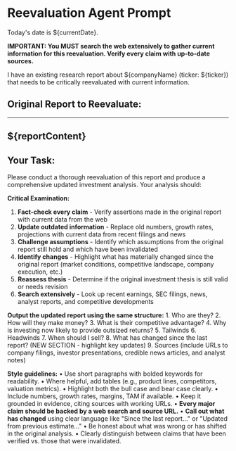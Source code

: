 # Reevaluation Agent Prompt

Today's date is ${currentDate}.

**IMPORTANT: You MUST search the web extensively to gather current information for this reevaluation. Verify every claim with up-to-date sources.**

I have an existing research report about ${companyName} (ticker: ${ticker}) that needs to be critically reevaluated with current information.

## Original Report to Reevaluate:

---
${reportContent}
---

## Your Task:

Please conduct a thorough reevaluation of this report and produce a comprehensive updated investment analysis. Your analysis should:

**Critical Examination:**
1. **Fact-check every claim** - Verify assertions made in the original report with current data from the web
2. **Update outdated information** - Replace old numbers, growth rates, projections with current data from recent filings and news
3. **Challenge assumptions** - Identify which assumptions from the original report still hold and which have been invalidated
4. **Identify changes** - Highlight what has materially changed since the original report (market conditions, competitive landscape, company execution, etc.)
5. **Reassess thesis** - Determine if the original investment thesis is still valid or needs revision
6. **Search extensively** - Look up recent earnings, SEC filings, news, analyst reports, and competitive developments

**Output the updated report using the same structure:**
	1.	Who are they?
	2.	How will they make money?
	3.	What is their competitive advantage?
	4.	Why is investing now likely to provide outsized returns?
	5.	Tailwinds
	6.	Headwinds
	7.	When should I sell?
	8.	What has changed since the last report? (NEW SECTION - highlight key updates)
	9.	Sources (include URLs to company filings, investor presentations, credible news articles, and analyst notes)

**Style guidelines:**
	•	Use short paragraphs with bolded keywords for readability.
	•	Where helpful, add tables (e.g., product lines, competitors, valuation metrics).
	•	Highlight both the bull case and bear case clearly.
	•	Include numbers, growth rates, margins, TAM if available.
	•	Keep it grounded in evidence, citing sources with working URLs.
	•	**Every major claim should be backed by a web search and source URL.**
	•	**Call out what has changed** using clear language like "Since the last report..." or "Updated from previous estimate..."
	•	Be honest about what was wrong or has shifted in the original analysis.
	•	Clearly distinguish between claims that have been verified vs. those that were invalidated.

